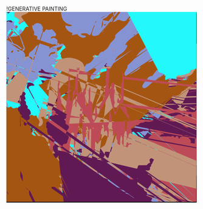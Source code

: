 !GENERATIVE PAINTING
![alt text](https://github.com/badalmer/Generative-Painting/blob/main/SVG_Generative/example.PNG)
